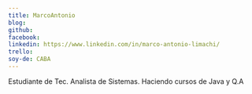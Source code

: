 ```yaml
---
title: MarcoAntonio
blog:
github:
facebook: 
linkedin: https://www.linkedin.com/in/marco-antonio-limachi/
trello:
soy-de: CABA
---
```


Estudiante de Tec. Analista de Sistemas. 
Haciendo cursos de Java y Q.A
